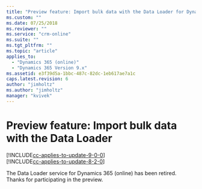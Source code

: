 ```yaml
---
title: "Preview feature: Import bulk data with the Data Loader for Dynamics 365 Customer Engagement | MicrosoftDocs"
ms.custom: ""
ms.date: 07/25/2018
ms.reviewer: ""
ms.service: "crm-online"
ms.suite: ""
ms.tgt_pltfrm: ""
ms.topic: "article"
applies_to: 
  - "Dynamics 365 (online)"
  - "Dynamics 365 Version 9.x"
ms.assetid: e3f39d5a-1bbc-487c-82dc-1eb617ae7a1c
caps.latest.revision: 6
author: "jimholtz"
ms.author: "jimholtz"
manager: "kvivek"
---
```

# Preview feature: Import bulk data with the Data Loader 

[!INCLUDE[cc-applies-to-update-9-0-0](../includes/cc_applies_to_update_9_0_0.md)]<br/>[!INCLUDE[cc-applies-to-update-8-2-0](../includes/cc_applies_to_update_8_2_0.md)]

The Data Loader service for Dynamics 365 (online) has been retired. Thanks for participating in the preview.
  
